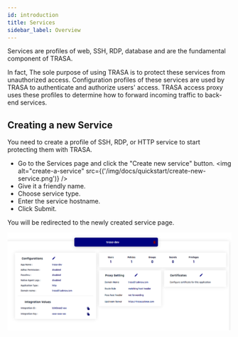 ```yaml
---
id: introduction
title: Services
sidebar_label: Overview
---
```



Services are profiles of web, SSH, RDP, database and are the fundamental component of TRASA. 



In fact, The sole purpose of using TRASA is to protect these services from unauthorized access. Configuration profiles of these services are used by TRASA to authenticate and authorize users' access. TRASA access proxy uses these profiles to determine how to forward incoming traffic to back-end services.



## Creating a new Service
You need to create a profile of SSH, RDP, or HTTP service to start protecting them with TRASA.

* Go to the Services page and click the "Create new service" button.
<img alt="create-a-service" src={('/img/docs/quickstart/create-new-service.png')} />  
* Give it a friendly name.
* Choose service type.
* Enter the service hostname.
* Click Submit.

You will be redirected to the newly created service page.


![service profile](./service-profile.png 'Example of Web Service Profile')
